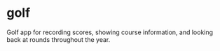# golf
Golf app for recording scores, showing course information, and looking back at rounds throughout the year.

